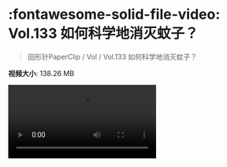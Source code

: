 # :fontawesome-solid-file-video: Vol.133 如何科学地消灭蚊子？

> 回形针PaperClip / Vol / Vol.133 如何科学地消灭蚊子？

**视频大小**: 138.26 MB

<div class="video"><video src="https://file.hsyhx.top/archive/回形针PaperClip/Vol/Vol.133 如何科学地消灭蚊子？.mp4" controls preload>🤔 您的浏览器不支持 video 标签</video></div>